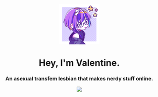 <div align="center">
 <a href="https://www.valbuilds.xyz/">
  <img src="pfp.png" alt="Logo" width="128" height="128" />
 </a>
 <h1>Hey, I'm Valentine.</h1>
 <h3>An asexual transfem lesbian that makes nerdy stuff online.</h3>
 <img src="https://github-readme-stats.hackclub.dev/api/wakatime?username=948&api_domain=hackatime.hackclub.com&theme=omni&custom_title=Hackatime+Stats&layout=compact&cache_seconds=0&langs_count=8" />
</div>
